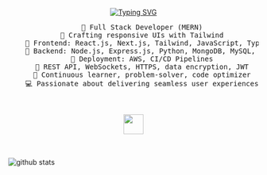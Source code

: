 <div align="center">

[![Typing SVG](https://readme-typing-svg.demolab.com?font=Fira+Code&duration=5200&color=B980CC&center=true&vCenter=true&multiline=true&repeat=false&width=561&height=82&lines=Hello%2C+I'm+Fasiha;a+digital+artisan+crafting+code+and+creativity)](https://git.io/typing-svg)
<pre>
    🌱 Full Stack Developer (MERN)
    🎨 Crafting responsive UIs with Tailwind
    🚀 Frontend: React.js, Next.js, Tailwind, JavaScript, TypeScript
    🔧 Backend: Node.js, Express.js, Python, MongoDB, MySQL, PostgreSQL, Redis, more
    🚀 Deployment: AWS, CI/CD Pipelines
    🔗 REST API, WebSockets, HTTPS, data encryption, JWT
    🧠 Continuous learner, problem-solver, code optimizer
    💻 Passionate about delivering seamless user experiences
</pre>
<br><br>
<img src="https://raw.githubusercontent.com/innng/innng/master/assets/kyubey.gif" height="40" />
<br><br><br>
</div>
    
</div>

<picture decoding="async" loading="lazy">
  <img alt="github stats" src="https://pixel-profile.vercel.app/api/github-stats?username=GriffithCoder&theme=fuji">
</picture>

